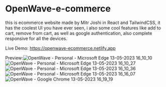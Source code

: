 # OpenWave-e-commerce
this is ecommerce website made by Mitr Joshi in React and TailwindCSS, it has the coolest UI you have ever seen, i also some cool features like add to cart, remove from cart, as well as google authentication, also complete responsive for all the devices.

Live Demo:
https://openwave-ecommerce.netlify.app

Preview:![OpenWave - Personal - Microsoft​ Edge 13-05-2023 16_10_10](https://github.com/Mitrjoshi/OpenWave-e-commerce/assets/114912151/e3dc4e90-3d8f-4796-8b14-d564e0e352f3)
![OpenWave - Personal - Microsoft​ Edge 13-05-2023 16_10_27](https://github.com/Mitrjoshi/OpenWave-e-commerce/assets/114912151/4e612d08-e153-4e3b-8030-e0c0073435e5)
![OpenWave - Personal - Microsoft​ Edge 13-05-2023 16_10_36](https://github.com/Mitrjoshi/OpenWave-e-commerce/assets/114912151/e7e667a4-c8ad-45ce-b472-138de9e03873)
![OpenWave - Personal - Microsoft​ Edge 13-05-2023 16_16_07](https://github.com/Mitrjoshi/OpenWave-e-commerce/assets/114912151/4091e4cb-6c64-4b4d-bb5e-09da09ca6c46)
![OpenWave - Google Chrome 13-05-2023 16_19_19](https://github.com/Mitrjoshi/OpenWave-e-commerce/assets/114912151/f295bdaf-0a20-42ad-87f3-322d64f0a4cb)

